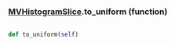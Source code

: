 ### [MVHistogramSlice](MVHistogramSlice.md).to_uniform (function)


```py

def to_uniform(self)

```



        

